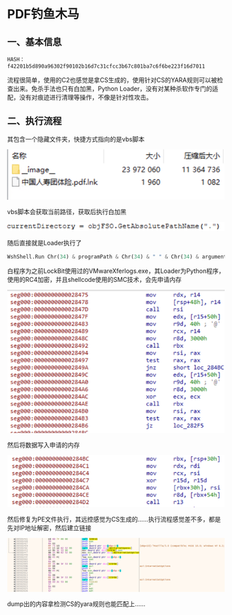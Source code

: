 # PDF钓鱼木马



## 一、基本信息

```
HASH：
f42201b5d890a96302f90102b16d7c31cfcc3b67c801ba7c6f6be223f16d7011
```

流程很简单，使用的C2也感觉是拿CS生成的，使用针对CS的YARA规则可以被检查出来。免杀手法也只有白加黑，Python Loader，没有对某种杀软作专门的适配，没有对痕迹进行清理等操作，不像是针对性攻击。

## 二、执行流程

其包含一个隐藏文件夹，快捷方式指向的是vbs脚本

![image-20250610181626307](img/image-20250610181626307.png)

vbs脚本会获取当前路径，获取后执行白加黑

![image-20250610181901379](img/image-20250610181901379.png)

随后直接就是Loader执行了

```python
WshShell.Run Chr(34) & programPath & Chr(34) & " " & Chr(34) & arguments & Chr(34), 0, False
```

白程序为之前LockBit使用过的VMwareXferlogs.exe，其Loader为Python程序，使用的RC4加密，并且shellcode使用的SMC技术，会先申请内存

![image-20250610182649856](img/image-20250610182649856.png)

然后将数据写入申请的内存

![image-20250610182751212](img/image-20250610182751212.png)

然后修复为PE文件执行，其远控感觉为CS生成的……执行流程感觉差不多，都是先对IP地址解密，然后建立链接

![image-20250610183231933](img/image-20250610183231933.png)

dump出的内容拿检测CS的yara规则也能匹配上……

